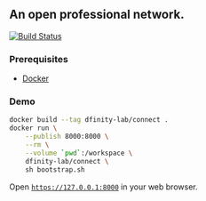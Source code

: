 ## An open professional network.

[![Build Status](https://travis-ci.org/dfinity-lab/connect.svg?branch=master)](https://travis-ci.org/dfinity-lab/connect?branch=master)

### Prerequisites

- [Docker](https://docker.com)

### Demo

```bash
docker build --tag dfinity-lab/connect .
docker run \
    --publish 8000:8000 \
    --rm \
    --volume `pwd`:/workspace \
    dfinity-lab/connect \
    sh bootstrap.sh
```

Open [`https://127.0.0.1:8000`](http://127.0.0.1:8000) in your web browser.

